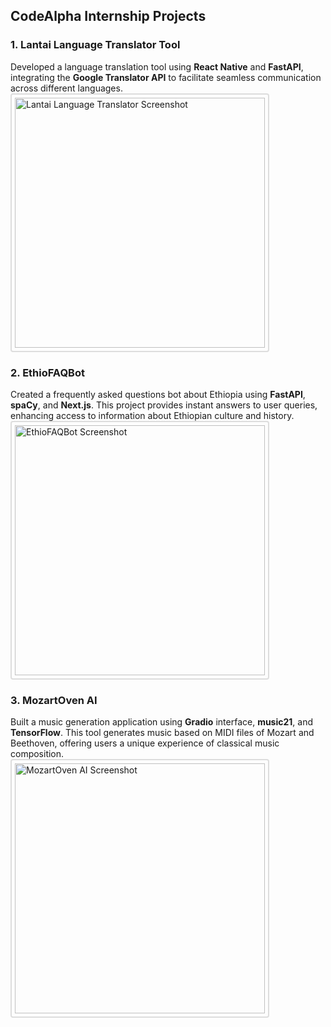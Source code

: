 ## CodeAlpha Internship Projects

### 1. Lantai Language Translator Tool
Developed a language translation tool using **React Native** and **FastAPI**, integrating the **Google Translator API** to facilitate seamless communication across different languages.  
<a href="https://github.com/yourusername/repo/blob/main/screenshots/lantai_language_translator.png">
    <img src="https://github.com/yourusername/repo/blob/main/screenshots/lantai_language_translator.png?raw=true" alt="Lantai Language Translator Screenshot" width="400" style="border: 2px solid #ddd; border-radius: 4px; padding: 5px;"/>
</a>

### 2. EthioFAQBot
Created a frequently asked questions bot about Ethiopia using **FastAPI**, **spaCy**, and **Next.js**. This project provides instant answers to user queries, enhancing access to information about Ethiopian culture and history.  
<a href="https://github.com/yourusername/repo/blob/main/screenshots/ethiofaqbot.png">
    <img src="https://github.com/yourusername/repo/blob/main/screenshots/ethiofaqbot.png?raw=true" alt="EthioFAQBot Screenshot" width="400" style="border: 2px solid #ddd; border-radius: 4px; padding: 5px;"/>
</a>

### 3. MozartOven AI
Built a music generation application using **Gradio** interface, **music21**, and **TensorFlow**. This tool generates music based on MIDI files of Mozart and Beethoven, offering users a unique experience of classical music composition.  
<a href="https://github.com/yourusername/repo/blob/main/screenshots/mozartoven_ai.png">
    <img src="https://github.com/yourusername/repo/blob/main/screenshots/mozartoven_ai.png?raw=true" alt="MozartOven AI Screenshot" width="400" style="border: 2px solid #ddd; border-radius: 4px; padding: 5px;"/>
</a>
